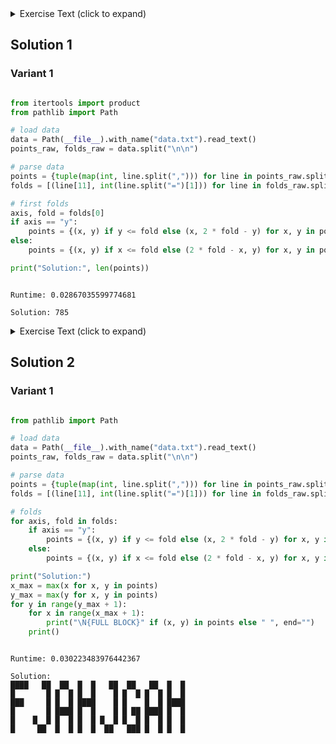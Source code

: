 <details><summary>Exercise Text (click to expand)</summary>

<article class="day-desc"><h2>--- Day 13: Transparent Origami ---</h2><p>You reach another volcanically active part of the cave. It would be nice if you could do some kind of thermal imaging so you could tell ahead of time which caves are too hot to safely enter.</p>
<p>Fortunately, the submarine seems to be equipped with a thermal camera! When you activate it, you are greeted with:</p>
<pre><code>Congratulations on your purchase! To activate this infrared thermal imaging
camera system, please enter the code found on page 1 of the manual.
</code></pre>
<p>Apparently, the Elves have never used this feature. To your surprise, you manage to find the manual; as you go to open it, page 1 falls out. It's a large sheet of <a href="https://en.wikipedia.org/wiki/Transparency_(projection)" target="_blank">transparent paper</a>! The transparent paper is marked with random dots and includes instructions on how to fold it up (your puzzle input). For example:</p>
<pre><code>6,10
0,14
9,10
0,3
10,4
4,11
6,0
6,12
4,1
0,13
10,12
3,4
3,0
8,4
1,10
2,14
8,10
9,0

fold along y=7
fold along x=5
</code></pre>
<p>The first section is a list of dots on the transparent paper. <code>0,0</code> represents the top-left coordinate.  The first value, <code>x</code>, increases to the right.  The second value, <code>y</code>, increases downward.  So, the coordinate <code>3,0</code> is to the right of <code>0,0</code>, and the coordinate <code>0,7</code> is below <code>0,0</code>. The coordinates in this example form the following pattern, where <code>#</code> is a dot on the paper and <code>.</code> is an empty, unmarked position:</p>
<pre><code>...#..#..#.
....#......
...........
#..........
...#....#.#
...........
...........
...........
...........
...........
.#....#.##.
....#......
......#...#
#..........
#.#........
</code></pre>
<p>Then, there is a list of <em>fold instructions</em>. Each instruction indicates a line on the transparent paper and wants you to fold the paper <em>up</em> (for horizontal <code>y=...</code> lines) or <em>left</em> (for vertical <code>x=...</code> lines). In this example, the first fold instruction is <code>fold along y=7</code>, which designates the line formed by all of the positions where <code>y</code> is <code>7</code> (marked here with <code>-</code>):</p>
<pre><code>...#..#..#.
....#......
...........
#..........
...#....#.#
...........
...........
-----------
...........
...........
.#....#.##.
....#......
......#...#
#..........
#.#........
</code></pre>
<p>Because this is a horizontal line, fold the bottom half <em>up</em>. Some of the dots might end up overlapping after the fold is complete, but dots will never appear exactly on a fold line. The result of doing this fold looks like this:</p>
<pre><code>#.##..#..#.
#...#......
......#...#
#...#......
.#.#..#.###
...........
...........
</code></pre>
<p>Now, only <code>17</code> dots are visible.</p>
<p>Notice, for example, the two dots in the bottom left corner before the transparent paper is folded; after the fold is complete, those dots appear in the top left corner (at <code>0,0</code> and <code>0,1</code>). Because the paper is transparent, the dot just below them in the result (at <code>0,3</code>) remains visible, as it can be seen through the transparent paper.</p>
<p>Also notice that some dots can end up <em>overlapping</em>; in this case, the dots merge together and become a single dot.</p>
<p>The second fold instruction is <code>fold along x=5</code>, which indicates this line:</p>
<pre><code>#.##.|#..#.
#...#|.....
.....|#...#
#...#|.....
.#.#.|#.###
.....|.....
.....|.....
</code></pre>
<p>Because this is a vertical line, fold <em>left</em>:</p>
<pre><code>#####
#...#
#...#
#...#
#####
.....
.....
</code></pre>
<p>The instructions made a square!</p>
<p>The transparent paper is pretty big, so for now, focus on just completing the first fold. After the first fold in the example above, <code><em>17</em></code> dots are visible - dots that end up overlapping after the fold is completed count as a single dot.</p>
<p><em>How many dots are visible after completing just the first fold instruction on your transparent paper?</em></p>
</article>

</details>

## Solution 1

### Variant 1

```python

from itertools import product
from pathlib import Path

# load data
data = Path(__file__).with_name("data.txt").read_text()
points_raw, folds_raw = data.split("\n\n")

# parse data
points = {tuple(map(int, line.split(","))) for line in points_raw.splitlines()}
folds = [(line[11], int(line.split("=")[1])) for line in folds_raw.splitlines()]

# first folds
axis, fold = folds[0]
if axis == "y":
    points = {(x, y) if y <= fold else (x, 2 * fold - y) for x, y in points}
else:
    points = {(x, y) if x <= fold else (2 * fold - x, y) for x, y in points}

print("Solution:", len(points))


```

```

Runtime: 0.02867035599774681

Solution: 785

```

<details><summary>Exercise Text (click to expand)</summary>

<article class="day-desc"><h2 id="part2">--- Part Two ---</h2><p><span title="How can you fold it that many times? You tell me, I'm not the one folding it.">Finish folding</span> the transparent paper according to the instructions. The manual says the code is always <em>eight capital letters</em>.</p>
<p><em>What code do you use to activate the infrared thermal imaging camera system?</em></p>
</article>

</details>

## Solution 2

### Variant 1

```python

from pathlib import Path

# load data
data = Path(__file__).with_name("data.txt").read_text()
points_raw, folds_raw = data.split("\n\n")

# parse data
points = {tuple(map(int, line.split(","))) for line in points_raw.splitlines()}
folds = [(line[11], int(line.split("=")[1])) for line in folds_raw.splitlines()]

# folds
for axis, fold in folds:
    if axis == "y":
        points = {(x, y) if y <= fold else (x, 2 * fold - y) for x, y in points}
    else:
        points = {(x, y) if x <= fold else (2 * fold - x, y) for x, y in points}

print("Solution:")
x_max = max(x for x, y in points)
y_max = max(y for x, y in points)
for y in range(y_max + 1):
    for x in range(x_max + 1):
        print("\N{FULL BLOCK}" if (x, y) in points else " ", end="")
    print()


```

```

Runtime: 0.030223483976442367

Solution:
████   ██  ██  █  █   ██  ██   ██  █  █
█       █ █  █ █  █    █ █  █ █  █ █  █
███     █ █  █ ████    █ █    █  █ ████
█       █ ████ █  █    █ █ ██ ████ █  █
█    █  █ █  █ █  █ █  █ █  █ █  █ █  █
█     ██  █  █ █  █  ██   ███ █  █ █  █

```